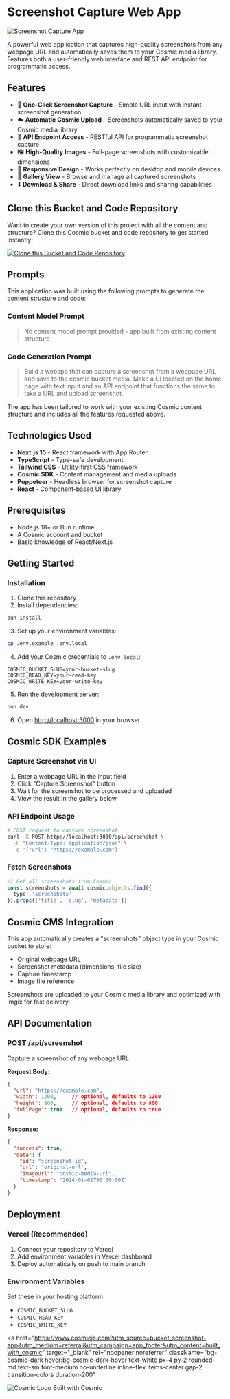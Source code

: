 # Screenshot Capture Web App

![Screenshot Capture App](https://images.unsplash.com/photo-1551650975-87deedd944c3?w=1200&h=300&fit=crop&auto=format)

A powerful web application that captures high-quality screenshots from any webpage URL and automatically saves them to your Cosmic media library. Features both a user-friendly web interface and REST API endpoint for programmatic access.

## Features

- 📸 **One-Click Screenshot Capture** - Simple URL input with instant screenshot generation
- ☁️ **Automatic Cosmic Upload** - Screenshots automatically saved to your Cosmic media library
- 🔗 **API Endpoint Access** - RESTful API for programmatic screenshot capture
- 🖼️ **High-Quality Images** - Full-page screenshots with customizable dimensions
- 📱 **Responsive Design** - Works perfectly on desktop and mobile devices
- 🎯 **Gallery View** - Browse and manage all captured screenshots
- ⬇️ **Download & Share** - Direct download links and sharing capabilities

## Clone this Bucket and Code Repository

Want to create your own version of this project with all the content and structure? Clone this Cosmic bucket and code repository to get started instantly:

[![Clone this Bucket and Code Repository](https://img.shields.io/badge/Clone%20this%20Bucket-29abe2?style=for-the-badge&logo=cosmic&logoColor=white)](https://app.cosmic-staging.com/projects/new?clone_bucket=6880179201d6b9914ef1f05e&clone_repository=68801dbe17ea59ba72238333)

## Prompts

This application was built using the following prompts to generate the content structure and code:

### Content Model Prompt

> No content model prompt provided - app built from existing content structure

### Code Generation Prompt

> Build a webapp that can capture a screenshot from a webpage URL and save to the cosmic bucket media. Make a UI located on the home page with text input and an API endpoint that functions the same to take a URL and upload screenshot.

The app has been tailored to work with your existing Cosmic content structure and includes all the features requested above.

## Technologies Used

- **Next.js 15** - React framework with App Router
- **TypeScript** - Type-safe development
- **Tailwind CSS** - Utility-first CSS framework
- **Cosmic SDK** - Content management and media uploads
- **Puppeteer** - Headless browser for screenshot capture
- **React** - Component-based UI library

## Prerequisites

- Node.js 18+ or Bun runtime
- A Cosmic account and bucket
- Basic knowledge of React/Next.js

## Getting Started

### Installation

1. Clone this repository
2. Install dependencies:
```bash
bun install
```

3. Set up your environment variables:
```bash
cp .env.example .env.local
```

4. Add your Cosmic credentials to `.env.local`:
```env
COSMIC_BUCKET_SLUG=your-bucket-slug
COSMIC_READ_KEY=your-read-key  
COSMIC_WRITE_KEY=your-write-key
```

5. Run the development server:
```bash
bun dev
```

6. Open [http://localhost:3000](http://localhost:3000) in your browser

## Cosmic SDK Examples

### Capture Screenshot via UI
1. Enter a webpage URL in the input field
2. Click "Capture Screenshot" button
3. Wait for the screenshot to be processed and uploaded
4. View the result in the gallery below

### API Endpoint Usage
```bash
# POST request to capture screenshot
curl -X POST http://localhost:3000/api/screenshot \
  -H "Content-Type: application/json" \
  -d '{"url": "https://example.com"}'
```

### Fetch Screenshots
```typescript
// Get all screenshots from Cosmic
const screenshots = await cosmic.objects.find({
  type: 'screenshots'
}).props(['title', 'slug', 'metadata'])
```

## Cosmic CMS Integration

This app automatically creates a "screenshots" object type in your Cosmic bucket to store:
- Original webpage URL
- Screenshot metadata (dimensions, file size)
- Capture timestamp
- Image file reference

Screenshots are uploaded to your Cosmic media library and optimized with imgix for fast delivery.

## API Documentation

### POST /api/screenshot

Capture a screenshot of any webpage URL.

**Request Body:**
```json
{
  "url": "https://example.com",
  "width": 1200,     // optional, defaults to 1200
  "height": 800,     // optional, defaults to 800
  "fullPage": true   // optional, defaults to true
}
```

**Response:**
```json
{
  "success": true,
  "data": {
    "id": "screenshot-id",
    "url": "original-url", 
    "imageUrl": "cosmic-media-url",
    "timestamp": "2024-01-01T00:00:00Z"
  }
}
```

## Deployment

### Vercel (Recommended)
1. Connect your repository to Vercel
2. Add environment variables in Vercel dashboard
3. Deploy automatically on push to main branch

### Environment Variables
Set these in your hosting platform:
- `COSMIC_BUCKET_SLUG`
- `COSMIC_READ_KEY`
- `COSMIC_WRITE_KEY`

<a
  href="https://www.cosmicjs.com?utm_source=bucket_screenshot-app&utm_medium=referral&utm_campaign=app_footer&utm_content=built_with_cosmic"
  target="_blank"
  rel="noopener noreferrer"
  className="bg-cosmic-dark hover:bg-cosmic-dark-hover text-white px-4 py-2 rounded-md text-sm font-medium no-underline inline-flex items-center gap-2 transition-colors duration-200"
>
  <img 
    src="https://cdn.cosmicjs.com/b67de7d0-c810-11ed-b01d-23d7b265c299-logo508x500.svg" 
    alt="Cosmic Logo" 
    className="w-5 h-5"
  />
  Built with Cosmic
</a>
<!-- README_END -->